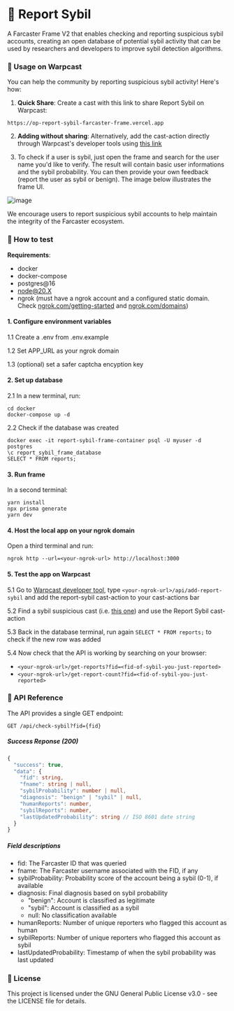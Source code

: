 # 📢 Report Sybil

A Farcaster Frame V2 that enables checking and reporting suspicious sybil accounts, creating an open database of potential sybil activity that can be used by researchers and developers to improve sybil detection algorithms.

### 🔗 Usage on Warpcast

You can help the community by reporting suspicious sybil activity! Here's how:

1. **Quick Share**: Create a cast with this link to share Report Sybil on Warpcast:

```
https://op-report-sybil-farcaster-frame.vercel.app
```

2. **Adding without sharing**: Alternatively, add the cast-action directly through Warpcast's developer tools using [this link](https://warpcast.com/~/developers/frames?url=https%3A%2F%2Fop-report-sybil-farcaster-frame.vercel.app)

3. To check if a user is sybil, just open the frame and search for the user name you'd like to verify. The result will contain basic user informations and the sybil probability. You can then provide your own feedback (report the user as sybil or benign). The image below illustrates the frame UI.

![image](https://github.com/user-attachments/assets/f62df938-104a-4de5-b4b7-2839b34c490d)



We encourage users to report suspicious sybil accounts to help maintain the integrity of the Farcaster ecosystem.

### 🧪 How to test

**Requirements**:

- docker
- docker-compose
- postgres@16
- node@20.X
- ngrok (must have a ngrok account and a configured static domain. Check [ngrok.com/getting-started](https://ngrok.com/docs/getting-started/) and [ngrok.com/domains](https://dashboard.ngrok.com/domains))

#### 1. Configure environment variables

1.1 Create a .env from .env.example

1.2 Set APP_URL as your ngrok domain

1.3 (optional) set a safer captcha encyption key

#### 2. Set up database

2.1 In a new terminal, run:

```
cd docker
docker-compose up -d
```

2.2 Check if the database was created

```
docker exec -it report-sybil-frame-container psql -U myuser -d postgres
\c report_sybil_frame_database
SELECT * FROM reports;
```

#### 3. Run frame

In a second terminal:

```
yarn install
npx prisma generate
yarn dev
```

#### 4. Host the local app on your ngrok domain

Open a third terminal and run:

```
ngrok http --url=<your-ngrok-url> http://localhost:3000
```

#### 5. Test the app on Warpcast

5.1 Go to [Warpcast developer tool](https://warpcast.com/~/developers/frames), type `<your-ngrok-url>/api/add-report-sybil` and add the report-sybil cast-action to your cast-actions bar

5.2 Find a sybil suspicious cast (i.e. [this one](https://warpcast.com/xnoora/0xc13b7f59)) and use the Report Sybil cast-action

5.3 Back in the database terminal, run again `SELECT * FROM reports;` to check if the new row was added

5.4 Now check that the API is working by searching on your browser:

- `<your-ngrok-url>/get-reports?fid=<fid-of-sybil-you-just-reported>`
- `<your-ngrok-url>/get-report-count?fid=<fid-of-sybil-you-just-reported>`

### 🔌 API Reference

The API provides a single GET endpoint:

```http
GET /api/check-sybil?fid={fid}
```

##### Success Reponse (200)

```typescript
{
  "success": true,
  "data": {
    "fid": string,
    "fname": string | null,
    "sybilProbability": number | null,
    "diagnosis": "benign" | "sybil" | null,
    "humanReports": number,
    "sybilReports": number,
    "lastUpdatedProbability": string // ISO 8601 date string
  }
}
```

##### Field descriptions

- fid: The Farcaster ID that was queried
- fname: The Farcaster username associated with the FID, if any
- sybilProbability: Probability score of the account being a sybil (0-1), if available
- diagnosis: Final diagnosis based on sybil probability
  - "benign": Account is classified as legitimate
  - "sybil": Account is classified as a sybil
  - null: No classification available
- humanReports: Number of unique reporters who flagged this account as human
- sybilReports: Number of unique reporters who flagged this account as sybil
- lastUpdatedProbability: Timestamp of when the sybil probability was last updated

#####

### 📝 License

This project is licensed under the GNU General Public License v3.0 - see the LICENSE file for details.
